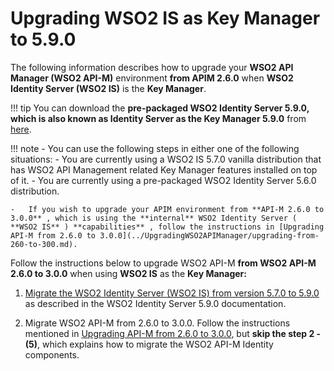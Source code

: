 # Upgrading WSO2 IS as Key Manager to 5.9.0

The following information describes how to upgrade your **WSO2 API Manager (WSO2 API-M)** environment **from APIM 2.6.0** when **WSO2 Identity Server (WSO2 IS)** is the **Key Manager**.

!!! tip
    You can download the **pre-packaged WSO2 Identity Server 5.9.0, which is also known as Identity Server as the Key Manager 5.9.0** from [here](https://wso2.com/api-management/install/key-manager/).

!!! note
    -   You can use the following steps in either one of the following situations:
        -   You are currently using a WSO2 IS 5.7.0 vanilla distribution that has WSO2 API Management related Key Manager features installed on top of it.
        -   You are currently using a pre-packaged WSO2 Identity Server 5.6.0 distribution.

    -   If you wish to upgrade your APIM environment from **API-M 2.6.0 to 3.0.0** , which is using the **internal** WSO2 Identity Server ( **WSO2 IS** ) **capabilities** , follow the instructions in [Upgrading API-M from 2.6.0 to 3.0.0](../UpgradingWSO2APIManager/upgrading-from-260-to-300.md).

Follow the instructions below to upgrade WSO2 API-M **from WSO2 API-M 2.6.0 to 3.0.0** when using **WSO2 IS** as the **Key Manager:**

1.  [Migrate the WSO2 Identity Server (WSO2 IS) from version 5.7.0 to 5.9.0](https://is.docs.wso2.com/en/5.9.0/setup/migrating-to-590/) as described in the WSO2 Identity Server 5.9.0 documentation.

2.  Migrate WSO2 API-M from 2.6.0 to 3.0.0.
    Follow the instructions mentioned in [Upgrading API-M from 2.6.0 to 3.0.0](../UpgradingWSO2APIManager/upgrading-from-260-to-300.md), but **skip the step 2 - (5)**, which explains how to migrate the WSO2 API-M Identity components.
